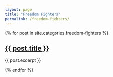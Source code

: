 ```yaml
---
layout: page
title: "Freedom Fighters"
permalink: /freedom-fighters/
---
```

{% for post in site.categories.freedom-fighters %}
<h2><a href="{{ post.url }}">{{ post.title }}</a></h2>
<p>{{ post.excerpt }}</p>
{% endfor %}
